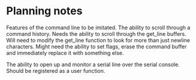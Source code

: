 # Planning notes

Features of the command line to be imitated. The ability to scroll through a command history. Needs the ability to scroll through the get_line buffers. Will need to modify the get_line function to look for more than just newline characters. Might need the ability to set flags, erase the command buffer and immediately replace it with something else.

The ability to open up and monitor a serial line over the serial console. Should be registered as a user function. 
